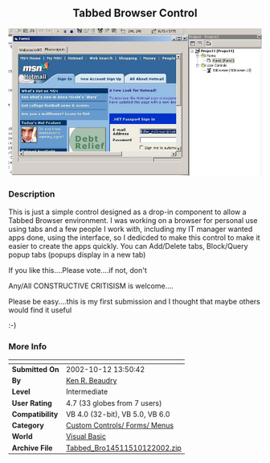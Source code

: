 ﻿<div align="center">

## Tabbed Browser Control

<img src="PIC20021012151298555.jpg">
</div>

### Description

This is just a simple control designed as a drop-in component to allow a Tabbed Browser environment. I was working on a browser for personal use using tabs and a few people I work with, including my IT manager wanted apps done, using the interface, so I dedicded to make this control to make it easier to create the apps quickly. You can Add/Delete tabs, Block/Query popup tabs (popups display in a new tab)

If you like this....Please vote....if not, don't

Any/All CONSTRUCTIVE CRITISISM is welcome....

Please be easy....this is my first submission and I thought that maybe others would find it useful

:-)
 
### More Info
 


<span>             |<span>
---                |---
**Submitted On**   |2002-10-12 13:50:42
**By**             |[Ken R\. Beaudry](https://github.com/Planet-Source-Code/PSCIndex/blob/master/ByAuthor/ken-r-beaudry.md)
**Level**          |Intermediate
**User Rating**    |4.7 (33 globes from 7 users)
**Compatibility**  |VB 4\.0 \(32\-bit\), VB 5\.0, VB 6\.0
**Category**       |[Custom Controls/ Forms/  Menus](https://github.com/Planet-Source-Code/PSCIndex/blob/master/ByCategory/custom-controls-forms-menus__1-4.md)
**World**          |[Visual Basic](https://github.com/Planet-Source-Code/PSCIndex/blob/master/ByWorld/visual-basic.md)
**Archive File**   |[Tabbed\_Bro14511510122002\.zip](https://github.com/Planet-Source-Code/ken-r-beaudry-tabbed-browser-control__1-39764/archive/master.zip)








